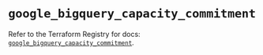 # `google_bigquery_capacity_commitment`

Refer to the Terraform Registry for docs: [`google_bigquery_capacity_commitment`](https://registry.terraform.io/providers/hashicorp/google-beta/6.38.0/docs/resources/google_bigquery_capacity_commitment).
